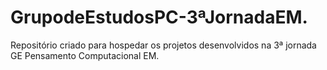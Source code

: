 # GrupodeEstudosPC-3ªJornadaEM.
Repositório criado para hospedar os projetos desenvolvidos na 3ª jornada GE Pensamento Computacional EM.
